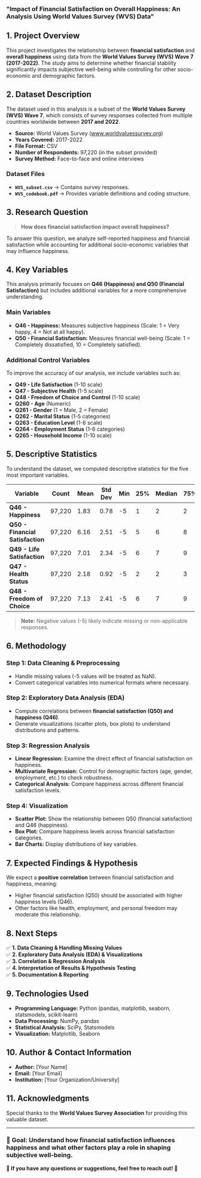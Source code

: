 ### "Impact of Financial Satisfaction on Overall Happiness: An Analysis Using World Values Survey (WVS) Data"

## **1. Project Overview**
This project investigates the relationship between **financial satisfaction** and **overall happiness** using data from the **World Values Survey (WVS) Wave 7 (2017-2022)**. The study aims to determine whether financial stability significantly impacts subjective well-being while controlling for other socio-economic and demographic factors.

## **2. Dataset Description**
The dataset used in this analysis is a subset of the **World Values Survey (WVS) Wave 7**, which consists of survey responses collected from multiple countries worldwide between **2017 and 2022**.

- **Source:** World Values Survey (www.worldvaluessurvey.org)
- **Years Covered:** 2017-2022
- **File Format:** CSV
- **Number of Respondents:** 97,220 (in the subset provided)
- **Survey Method:** Face-to-face and online interviews

### **Dataset Files**
- **`WVS_subset.csv`** → Contains survey responses.
- **`WVS_codebook.pdf`** → Provides variable definitions and coding structure.

## **3. Research Question**
> **How does financial satisfaction impact overall happiness?**

To answer this question, we analyze self-reported happiness and financial satisfaction while accounting for additional socio-economic variables that may influence happiness.

## **4. Key Variables**
This analysis primarily focuses on **Q46 (Happiness) and Q50 (Financial Satisfaction)** but includes additional variables for a more comprehensive understanding.

### **Main Variables**
- **Q46 - Happiness:** Measures subjective happiness (Scale: 1 = Very happy, 4 = Not at all happy).
- **Q50 - Financial Satisfaction:** Measures financial well-being (Scale: 1 = Completely dissatisfied, 10 = Completely satisfied).

### **Additional Control Variables**
To improve the accuracy of our analysis, we include variables such as:
- **Q49 - Life Satisfaction** (1-10 scale)
- **Q47 - Subjective Health** (1-5 scale)
- **Q48 - Freedom of Choice and Control** (1-10 scale)
- **Q260 - Age** (Numeric)
- **Q261 - Gender** (1 = Male, 2 = Female)
- **Q262 - Marital Status** (1-5 categories)
- **Q263 - Education Level** (1-8 scale)
- **Q264 - Employment Status** (1-6 categories)
- **Q265 - Household Income** (1-10 scale)

## **5. Descriptive Statistics**
To understand the dataset, we computed descriptive statistics for the five most important variables.

| Variable | Count | Mean | Std Dev | Min | 25% | Median | 75% | Max |
|----------|--------|------|---------|-----|-----|--------|-----|-----|
| **Q46 - Happiness** | 97,220 | 1.83 | 0.78 | -5 | 1 | 2 | 2 | 4 |
| **Q50 - Financial Satisfaction** | 97,220 | 6.16 | 2.51 | -5 | 5 | 6 | 8 | 10 |
| **Q49 - Life Satisfaction** | 97,220 | 7.01 | 2.34 | -5 | 6 | 7 | 9 | 10 |
| **Q47 - Health Status** | 97,220 | 2.18 | 0.92 | -5 | 2 | 2 | 3 | 5 |
| **Q48 - Freedom of Choice** | 97,220 | 7.13 | 2.41 | -5 | 6 | 7 | 9 | 10 |

> **Note:** Negative values (-5) likely indicate missing or non-applicable responses.

## **6. Methodology**
### **Step 1: Data Cleaning & Preprocessing**
- Handle missing values (-5 values will be treated as NaN).
- Convert categorical variables into numerical formats where necessary.

### **Step 2: Exploratory Data Analysis (EDA)**
- Compute correlations between **financial satisfaction (Q50) and happiness (Q46)**.
- Generate visualizations (scatter plots, box plots) to understand distributions and patterns.

### **Step 3: Regression Analysis**
- **Linear Regression:** Examine the direct effect of financial satisfaction on happiness.
- **Multivariate Regression:** Control for demographic factors (age, gender, employment, etc.) to check robustness.
- **Categorical Analysis:** Compare happiness across different financial satisfaction levels.

### **Step 4: Visualization**
- **Scatter Plot:** Show the relationship between Q50 (financial satisfaction) and Q46 (happiness).
- **Box Plot:** Compare happiness levels across financial satisfaction categories.
- **Bar Charts:** Display distributions of key variables.

## **7. Expected Findings & Hypothesis**
We expect a **positive correlation** between financial satisfaction and happiness, meaning:
- Higher financial satisfaction (Q50) should be associated with higher happiness levels (Q46).
- Other factors like health, employment, and personal freedom may moderate this relationship.

## **8. Next Steps**
✅ **1. Data Cleaning & Handling Missing Values**  
✅ **2. Exploratory Data Analysis (EDA) & Visualizations**  
✅ **3. Correlation & Regression Analysis**  
✅ **4. Interpretation of Results & Hypothesis Testing**  
✅ **5. Documentation & Reporting**  

## **9. Technologies Used**
- **Programming Language:** Python (pandas, matplotlib, seaborn, statsmodels, scikit-learn)
- **Data Processing:** NumPy, pandas
- **Statistical Analysis:** SciPy, Statsmodels
- **Visualization:** Matplotlib, Seaborn

## **10. Author & Contact Information**
- **Author:** [Your Name]
- **Email:** [Your Email]
- **Institution:** [Your Organization/University]

## **11. Acknowledgments**
Special thanks to the **World Values Survey Association** for providing this valuable dataset.

---

### 🎯 **Goal: Understand how financial satisfaction influences happiness and what other factors play a role in shaping subjective well-being.**

**📌 If you have any questions or suggestions, feel free to reach out! 🚀**


